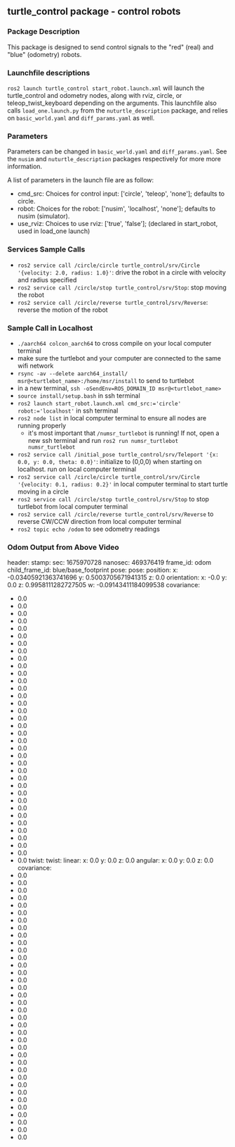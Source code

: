 ## turtle_control package - control robots

### Package Description
This package is designed to send control signals to the "red" (real) and "blue" (odometry) robots.
### Launchfile descriptions
`ros2 launch turtle_control start_robot.launch.xml` will launch the turtle_control and odometry nodes, along with rviz, circle, or teleop_twist_keyboard depending on the arguments. This launchfile also calls `load_one.launch.py` from the `nuturtle_description` package, and relies on `basic_world.yaml` and `diff_params.yaml` as well.

### Parameters
Parameters can be changed in `basic_world.yaml` and `diff_params.yaml`. See the `nusim` and `nuturtle_description` packages respectively for more more information.

A list of parameters in the launch file are as follow:
- cmd_src: Choices for control input: ['circle', 'teleop', 'none']; defaults to circle.
- robot: Choices for the robot: ['nusim', 'localhost', 'none']; defaults to nusim (simulator).
- use_rviz: Choices to use rviz: ['true', 'false']; (declared in start_robot, used in load_one launch)

### Services Sample Calls 
- `ros2 service call /circle/circle turtle_control/srv/Circle '{velocity: 2.0, radius: 1.0}'`: drive the robot in a circle with velocity and radius specified
- `ros2 service call /circle/stop turtle_control/srv/Stop`: stop moving the robot
- `ros2 service call /circle/reverse turtle_control/srv/Reverse`: reverse the motion of the robot

### Sample Call in Localhost
- `./aarch64 colcon_aarch64` to cross compile on your local computer terminal
- make sure the turtlebot and your computer are connected to the same wifi network
- `rsync -av --delete aarch64_install/ msr@<turtlebot_name>:/home/msr/install` to send to turtlebot
- in a new terminal, `ssh -oSendEnv=ROS_DOMAIN_ID msr@<turtlebot_name>`
- `source install/setup.bash` in ssh terminal
- `ros2 launch start_robot.launch.xml cmd_src:='circle' robot:='localhost'` in ssh terminal
- `ros2 node list` in local computer terminal to ensure all nodes are running properly
    - it's most important that `/numsr_turtlebot` is running! If not, open a new ssh terminal and run `ros2 run numsr_turtlebot numsr_turtlebot`
- `ros2 service call /initial_pose turtle_control/srv/Teleport '{x: 0.0, y: 0.0, theta: 0.0}'`: initialize to (0,0,0) when starting on localhost. run on local computer terminal
- `ros2 service call /circle/circle turtle_control/srv/Circle '{velocity: 0.1, radius: 0.2}'` in local computer terminal to start turtle moving in a circle
- `ros2 service call /circle/stop turtle_control/srv/Stop` to stop turtlebot from local computer terminal
- `ros2 service call /circle/reverse turtle_control/srv/Reverse` to reverse CW/CCW direction from local computer terminal
- `ros2 topic echo /odom` to see odometry readings

### Odom Output from Above Video
header:
  stamp:
    sec: 1675970728
    nanosec: 469376419
  frame_id: odom
child_frame_id: blue/base_footprint
pose:
  pose:
    position:
      x: -0.03405921363741696
      y: 0.5003705671941315
      z: 0.0
    orientation:
      x: -0.0
      y: 0.0
      z: 0.9958111282727505
      w: -0.09143411184099538
  covariance:
  - 0.0
  - 0.0
  - 0.0
  - 0.0
  - 0.0
  - 0.0
  - 0.0
  - 0.0
  - 0.0
  - 0.0
  - 0.0
  - 0.0
  - 0.0
  - 0.0
  - 0.0
  - 0.0
  - 0.0
  - 0.0
  - 0.0
  - 0.0
  - 0.0
  - 0.0
  - 0.0
  - 0.0
  - 0.0
  - 0.0
  - 0.0
  - 0.0
  - 0.0
  - 0.0
  - 0.0
  - 0.0
  - 0.0
  - 0.0
  - 0.0
  - 0.0
twist:
  twist:
    linear:
      x: 0.0
      y: 0.0
      z: 0.0
    angular:
      x: 0.0
      y: 0.0
      z: 0.0
  covariance:
  - 0.0
  - 0.0
  - 0.0
  - 0.0
  - 0.0
  - 0.0
  - 0.0
  - 0.0
  - 0.0
  - 0.0
  - 0.0
  - 0.0
  - 0.0
  - 0.0
  - 0.0
  - 0.0
  - 0.0
  - 0.0
  - 0.0
  - 0.0
  - 0.0
  - 0.0
  - 0.0
  - 0.0
  - 0.0
  - 0.0
  - 0.0
  - 0.0
  - 0.0
  - 0.0
  - 0.0
  - 0.0
  - 0.0
  - 0.0
  - 0.0
  - 0.0
